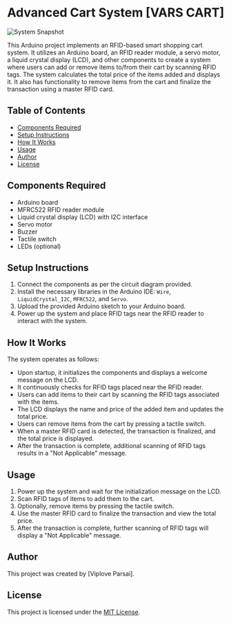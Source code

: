# Advanced Cart System [VARS CART]

![System Snapshot](images/system_snapshot.jpg)

This Arduino project implements an RFID-based smart shopping cart system. It utilizes an Arduino board, an RFID reader module, a servo motor, a liquid crystal display (LCD), and other components to create a system where users can add or remove items to/from their cart by scanning RFID tags. The system calculates the total price of the items added and displays it. It also has functionality to remove items from the cart and finalize the transaction using a master RFID card.

## Table of Contents
- [Components Required](#components-required)
- [Setup Instructions](#setup-instructions)
- [How It Works](#how-it-works)
- [Usage](#usage)
- [Author](#author)
- [License](#license)

## Components Required
- Arduino board
- MFRC522 RFID reader module
- Liquid crystal display (LCD) with I2C interface
- Servo motor
- Buzzer
- Tactile switch
- LEDs (optional)

## Setup Instructions
1. Connect the components as per the circuit diagram provided.
2. Install the necessary libraries in the Arduino IDE: `Wire`, `LiquidCrystal_I2C`, `MFRC522`, and `Servo`.
3. Upload the provided Arduino sketch to your Arduino board.
4. Power up the system and place RFID tags near the RFID reader to interact with the system.

## How It Works
The system operates as follows:
- Upon startup, it initializes the components and displays a welcome message on the LCD.
- It continuously checks for RFID tags placed near the RFID reader.
- Users can add items to their cart by scanning the RFID tags associated with the items.
- The LCD displays the name and price of the added item and updates the total price.
- Users can remove items from the cart by pressing a tactile switch.
- When a master RFID card is detected, the transaction is finalized, and the total price is displayed.
- After the transaction is complete, additional scanning of RFID tags results in a "Not Applicable" message.

## Usage
1. Power up the system and wait for the initialization message on the LCD.
2. Scan RFID tags of items to add them to the cart.
3. Optionally, remove items by pressing the tactile switch.
4. Use the master RFID card to finalize the transaction and view the total price.
5. After the transaction is complete, further scanning of RFID tags will display a "Not Applicable" message.

## Author
This project was created by [Viplove Parsai].

## License
This project is licensed under the [MIT License](LICENSE).
